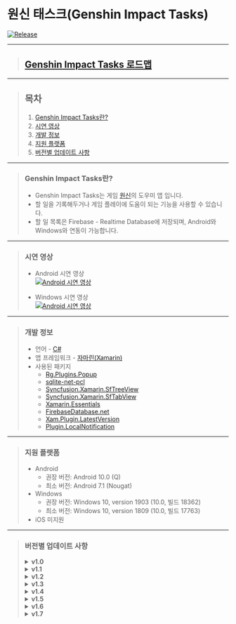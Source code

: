 # **원신 태스크(Genshin Impact Tasks)**

[![Release](https://img.shields.io/badge/Release-v1.7-2F9D27?style=for-the-badge&logo=GitLab&logoColor=white)](https://gitlab.com/BanB3515/Genshin-Impact-Tasks/-/releases)

---

> ## **[Genshin Impact Tasks 로드맵](https://www.notion.so/banb/Genshin-Impact-Tasks-c16b2cfbf78941db8804e0cf4c01edd6)**

---

> ## **목차**
>
> 1. [Genshin Impact Tasks란?](#Genshin-Impact-Tasks란)
> 2. [시연 영상](#시연-영상)
> 3. [개발 정보](#개발-정보)
> 4. [지원 플랫폼](#지원-플랫폼)
> 5. [버전별 업데이트 사항](#버전별-업데이트-사항)

---

> ### **Genshin Impact Tasks란?**
>
> -   Genshin Impact Tasks는 게임 [원신](https://genshin.mihoyo.com/ko)의 도우미 앱 입니다.
> -   할 일을 기록해두거나 게임 플레이에 도움이 되는 기능을 사용할 수 있습니다.
> -   할 일 목록은 Firebase - Realtime Database에 저장되며, Android와 Windows와 연동이 가능합니다.

---

> ### **시연 영상**
>
> -   Android 시연 영상  
>     [![Android 시연 영상](https://img.youtube.com/vi/2rMCJMG5Ohc/0.jpg)](https://youtu.be/jA1e0Q4-Ifs)
>
> -   Windows 시연 영상  
>     [![Android 시연 영상](https://img.youtube.com/vi/9BO8qXJdLRQ/0.jpg)](https://youtu.be/9BO8qXJdLRQ)

---

> ### **개발 정보**
>
> -   언어 - [C#](https://docs.microsoft.com/ko-kr/dotnet/csharp/)
> -   앱 프레임워크 - [자마린(Xamarin)](https://docs.microsoft.com/ko-kr/xamarin/get-started/what-is-xamarin)
> -   사용된 패키지
>     -   [Rg.Plugins.Popup](https://github.com/rotorgames/Rg.Plugins.Popup)
>     -   [sqlite-net-pcl](https://github.com/praeclarum/sqlite-net)
>     -   [Syncfusion.Xamarin.SfTreeView](https://help.syncfusion.com/xamarin/treeview/overview)
>     -   [Syncfusion.Xamarin.SfTabView](https://help.syncfusion.com/xamarin/tabbed-view/overview)
>     -   [Xamarin.Essentials](https://github.com/xamarin/Essentials)
>     -   [FirebaseDatabase.net](https://github.com/step-up-labs/firebase-database-dotnet)
>     -   [Xam.Plugin.LatestVersion](https://github.com/step-up-labs/firebase-database-dotnet)
>     -   [Plugin.LocalNotification](https://github.com/step-up-labs/firebase-database-dotnet)

---

> ### **지원 플랫폼**
>
> -   Android
>     -   권장 버전: Android 10.0 (Q)
>     -   최소 버전: Android 7.1 (Nougat)
> -   Windows
>     -   권장 버전: Windows 10, version 1903 (10.0, 빌드 18362)
>     -   최소 버전: Windows 10, version 1809 (10.0, 빌드 17763)
> -   iOS 미지원

---

> ### **버전별 업데이트 사항**
>
> <details>
>  <summary><b>v1.0</b></summary>
>  <hr>
>  <blockquote>1. 앱 출시</blockquote>
>  <hr>
> </details>
> <details>
>  <summary><b>v1.1</b></summary>
>  <hr>
>  <blockquote>1. 동기화 진행 중 다른 기능 비활성화</blockquote>
>  <hr>
> </details>
> <details>
>  <summary><b>v1.2</b></summary>
>  <hr>
>  <blockquote>1. 아이콘 추가</blockquote>
>  <blockquote> &nbsp;&nbsp;&nbsp;- 캐릭터, NPC, 보스, 몬스터, 성유물, 광물, 채집물, 음식, 돌파 재료, 특성 레벨업 재료, 재료</blockquote>
>  <blockquote>2. 아이콘 삭제</blockquote>
>  <blockquote> &nbsp;&nbsp;&nbsp;- 1, 2성 무기 레벨업 재료, 2, 3성 캐릭터 레벨업 재료</blockquote>
>  <hr>
> </details>
> <details>
>  <summary><b>v1.3</b></summary>
>  <hr>
>  <blockquote>1. 파밍 탭 추가</blockquote>
>  <blockquote> &nbsp;&nbsp;&nbsp;- 광물, 채집물의 리젠 완료 시간을 알려주며 리젠 완료 시간이 되었을 때 알림이 울립니다.</blockquote>
>  <blockquote>2. 타이머 탭 제거</blockquote>
>  <blockquote>3. 로딩 화면 추가</blockquote>
>  <blockquote>4. UWP 자동 시작 서비스 추가</blockquote>
>  <blockquote>5. 패키지 업데이트</blockquote>
>  <blockquote> &nbsp;&nbsp;&nbsp;- FirebaseDatabase.net, Xamarin.Forms, Xamarin.Essentials</blockquote>
>  <hr>
>   <details>
>    <summary><b>v1.3.1</b></summary>
>    <hr>
>    <blockquote>1. 인터넷에 연결되어 있을 때 주간 할 일 초기화가 안되는 점 수정</blockquote>
>    <blockquote>2. (UWP) 앱 시작 시 무한로딩 현상 수정</blockquote>
>   </details>
>  <hr>
> </details>
> <details>
>  <summary><b>v1.4</b></summary>
>  <hr>
>  <blockquote>1. 아이콘 추가 - NPC 클로리스</blockquote>
>  <blockquote>2. 앱 시작 시 업데이트 확인 추가</blockquote>
>  <blockquote>3. 자동 동기화, 수동 동기화가 겹칠 때 발생하는 버그 수정</blockquote>
>  <blockquote>4. 앱 시작 시 업데이트 확인 추가</blockquote>
>  <blockquote>5. 안드로이드 변경 사항</blockquote>
>  <blockquote> &nbsp;&nbsp;&nbsp;a. 요일별로 상태바 색상 변경</blockquote>
>  <blockquote> &nbsp;&nbsp;&nbsp;b. 알림 버그 수정</blockquote>
>  <hr>
> </details>
> <details>
>  <summary><b>v1.5</b></summary>
>  <hr>
>  <blockquote>1. 이미 초기화된 할 일이 다른 기기에서 다시 한번 초기화되는 버그 수정</blockquote>
>  <blockquote>2. 탭 목록 애니메이션 변경</blockquote>
>  <blockquote>3. 안드로이드 변경 사항</blockquote>
>  <blockquote> &nbsp;&nbsp;&nbsp;a. 할 일 위젯 추가 (Beta)</blockquote>
>  <hr>
> </details>
> <details>
>  <summary><b>v1.6</b></summary>
>  <hr>
>  <blockquote>1. 안드로이드 변경 사항</blockquote>
>  <blockquote> &nbsp;&nbsp;&nbsp;a. 할 일 위젯 업데이트</blockquote>
>  <hr>
> </details>
> <details>
>  <summary><b>v1.7</b></summary>
>  <hr>
>  <blockquote>1. 추가 버튼이 비활성화 되는 버그 수정</blockquote>
>  <blockquote>2. 안드로이드 변경 사항</blockquote>
>  <blockquote> &nbsp;&nbsp;&nbsp;a. 동기화 미설정 상태에서 위젯 할 일 탭 시 보이는 로딩 화면 제거</blockquote>
>  <hr>
> </details>
